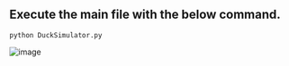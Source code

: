 ## Execute the main file with the below command.
 ```python3
python DuckSimulator.py
 ```  
![image](https://github.com/rebuild-123/Python-Head-First-Design-Patterns/blob/main/pictures_for_README/combining_factory.png)